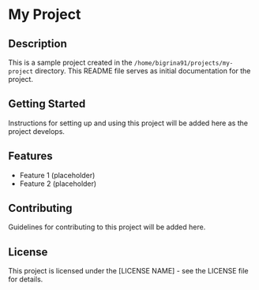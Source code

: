 # My Project

## Description

This is a sample project created in the `/home/bigrina91/projects/my-project` directory. This README file serves as initial documentation for the project.

## Getting Started

Instructions for setting up and using this project will be added here as the project develops.

## Features

* Feature 1 (placeholder)
* Feature 2 (placeholder)

## Contributing

Guidelines for contributing to this project will be added here.

## License

This project is licensed under the [LICENSE NAME] - see the LICENSE file for details.

